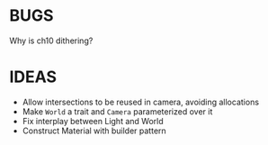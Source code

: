 # BUGS

Why is ch10 dithering?

# IDEAS

* Allow intersections to be reused in camera, avoiding allocations
* Make `World` a trait and `Camera` parameterized over it
* Fix interplay between Light and World
* Construct Material with builder pattern
